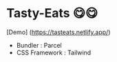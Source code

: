 # Tasty-Eats 😋😋

[Demo] (https://tasteats.netlify.app/)

- Bundler : Parcel
- CSS Framework : Tailwind